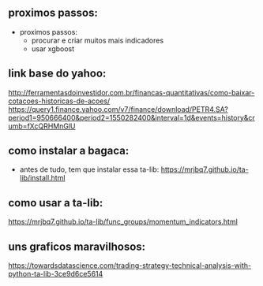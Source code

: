 
proximos passos:
----

- proximos passos: 
    - procurar e criar muitos mais indicadores
    - usar xgboost    



link base do yahoo:
----
http://ferramentasdoinvestidor.com.br/financas-quantitativas/como-baixar-cotacoes-historicas-de-acoes/
https://query1.finance.yahoo.com/v7/finance/download/PETR4.SA?period1=950666400&period2=1550282400&interval=1d&events=history&crumb=fXcQRHMnGlU


como instalar a bagaca:
----
- antes de tudo, tem que instalar essa ta-lib: https://mrjbq7.github.io/ta-lib/install.html


como usar a ta-lib:
----

https://mrjbq7.github.io/ta-lib/func_groups/momentum_indicators.html

uns graficos maravilhosos:
----
https://towardsdatascience.com/trading-strategy-technical-analysis-with-python-ta-lib-3ce9d6ce5614